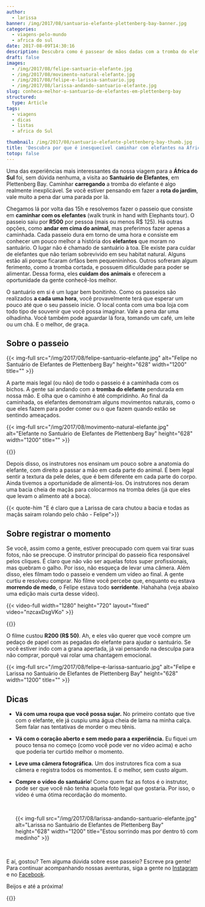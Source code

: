 ```yaml
---
author:
  - larissa
banner: /img/2017/08/santuario-elefante-plettenberg-bay-banner.jpg
categories:
  - viagens-pelo-mundo
  - africa do sul
date: 2017-08-09T14:30:16
description: Descubra como é passear de mãos dadas com a tromba do elefante no Santuário de Plettenberg Bay, na África do Sul. E as nossas dicas para aproveitar o passeio.
draft: false
images:
  - /img/2017/08/felipe-santuario-elefante.jpg
  - /img/2017/08/movimento-natural-elefante.jpg
  - /img/2017/08/felipe-e-larissa-santuario.jpg
  - /img/2017/08/larissa-andando-santuario-elefante.jpg
slug: conheca-melhor-o-santuario-de-elefantes-em-plettenberg-bay
structured:
  type: Article
tags:
  - viagens
  - dicas
  - listas
  - africa do Sul

thumbnail: /img/2017/08/santuario-elefante-plettenberg-bay-thumb.jpg
title: 'Descubra por que é inesquecível caminhar com elefantes na África do Sul'
totop: false
---
```


Uma das experiências mais interessantes da nossa viagem para a **África do Sul** foi, sem dúvida nenhuma, a visita ao **Santuário de Elefantes**, em Plettenberg Bay. Caminhar **carregando** a tromba do elefante é algo realmente inexplicável. Se você estiver pensando em fazer a **rota do jardim**, vale muito a pena dar uma parada por lá.

Chegamos lá por volta das 15h e resolvemos fazer o passeio que consiste em **caminhar com os elefantes** (walk trunk in hand with Elephants tour). O passeio saiu por **R500** por pessoa (mais ou menos R$ 125). Há outras opções, como **andar em cima do animal,** mas preferimos fazer apenas a caminhada. Cada passeio dura em torno de uma hora e consiste em conhecer um pouco melhor a história dos **elefantes** que moram no santuário. O lugar não é chamado de santuário à toa. Ele existe para cuidar de elefantes que não teriam sobrevivido em seu habitat natural. Alguns estão ali porque ficaram órfãos bem pequenininhos. Outros sofreram algum ferimento, como a tromba cortada, e possuem dificuldade para poder se alimentar. Dessa forma, eles **cuidam dos animais** e oferecem a oportunidade da gente conhecê-los melhor.

O santuário em si é um lugar bem bonitinho. Como os passeios são realizados **a cada uma hora**, você provavelmente terá que esperar um pouco até que o seu passeio inicie. O local conta com uma boa loja com todo tipo de souvenir que você possa imaginar. Vale a pena dar uma olhadinha. Você também pode aguardar lá fora, tomando um café, um leite ou um chá. E o melhor, de graça.



## Sobre o passeio

{{< img-full src="/img/2017/08/felipe-santuario-elefante.jpg" alt="Felipe no Santuário de Elefantes de Plettenberg Bay"  height="628" width="1200" title="" >}}

A parte mais legal (ou não) de todo o passeio é a caminhada com os bichos. A gente sai andando com a **tromba do elefante** pendurada em nossa mão. E olha que o caminho é até compridinho. Ao final da caminhada, os elefantes demonstram alguns movimentos naturais, como o que eles fazem para poder comer ou o que fazem quando estão se sentindo ameaçados. 

{{< img-full src="/img/2017/08/movimento-natural-elefante.jpg" alt="Elefante no Santuário de Elefantes de Plettenberg Bay"  height="628" width="1200" title="" >}}

{{<facebook-like>}}

Depois disso, os instrutores nos ensinam um pouco sobre a anatomia do elefante, com direito a passar a mão em cada parte do animal. É bem legal sentir a textura da pele deles, que é bem diferente em cada parte do corpo. Ainda tivemos a oportunidade de alimentá-los. Os instrutores nos deram uma bacia cheia de maçãs para colocarmos na tromba deles (já que eles que levam o alimento até a boca).

{{< quote-him "E é claro que a Larissa de cara chutou a bacia e todas as maçãs sairam rolando pelo chão - Felipe">}}

## Sobre registrar o momento

Se você, assim como a gente, estiver preocupado com quem vai tirar suas fotos, não se preocupe. O instrutor principal do passeio fica responsável pelos cliques. É claro que não vão ser aquelas fotos super profissionais, mas quebram o galho. Por isso, não esqueça de levar uma câmera. Além disso, eles filmam todo o passeio e vendem um vídeo ao final. A gente curtiu e resolveu comprar. No filme você percebe que, enquanto eu estava **morrendo de medo**, o Felipe estava todo **sorridente**. Hahahaha (veja abaixo uma edição mais curta desse vídeo).

{{< video-full width="1280" height="720" layout="fixed" video="nzcaxDsgVKo" >}}

{{<subscribe>}}

O filme custou **R200 (R$ 50)**. Ah, e eles vão querer que você compre um pedaço de papel com as pegadas do elefante para ajudar o santuário. Se você estiver indo com a grana apertada, já vai pensando na desculpa para não comprar, porquê vai rolar uma chantagem emocional.



{{< img-full src="/img/2017/08/felipe-e-larissa-santuario.jpg" alt="Felipe e Larissa no Santuário de Elefantes de Plettenberg Bay"  height="628" width="1200" title="" >}}

## Dicas 

- **Vá com uma roupa que você possa sujar.** No primeiro contato que tive com o elefante, ele já cuspiu uma água cheia de lama na minha calça. Sem falar nas tentativas de morder o meu tênis. 

- **Vá com o coração aberto e sem medo para a experiência.** Eu fiquei um pouco tensa no começo (como você pode ver no vídeo acima) e acho que poderia ter curtido melhor o momento. 

- **Leve uma câmera fotográfica.** Um dos instrutores fica com a sua câmera e registra todos os momentos. E o melhor, sem custo algum.

- **Compre o vídeo do santuário**! Como quem faz as fotos é o instrutor, pode ser que você não tenha aquela foto legal que gostaria. Por isso, o vídeo é uma ótima recordação do momento.

  ​

  {{< img-full src="/img/2017/08/larissa-andando-santuario-elefante.jpg" alt="Larissa no Santuário de Elefantes de Plettenberg Bay"  height="628" width="1200" title="Estou sorrindo mas por dentro tô com medinho" >}}

  ​



E aí, gostou? Tem alguma dúvida sobre esse passeio? Escreve pra gente! 
Para continuar acompanhando nossas aventuras, siga a gente no [Instagram](https://www.instagram.com/casaldebacontudo/) e no [Facebook](https://www.facebook.com/debacontudo).

Beijos e até a próxima!

{{<subscribe>}}
